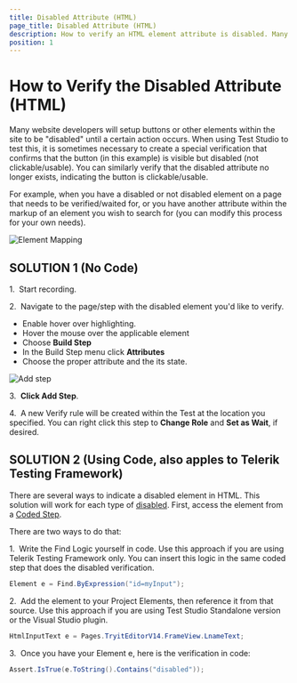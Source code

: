 ```yaml
---
title: Disabled Attribute (HTML)
page_title: Disabled Attribute (HTML)
description: How to verify an HTML element attribute is disabled. Many website developers will setup buttons or other elements within the site to be "disabled" until a certain action occurs. When using Test Studio to test this, it is sometimes necessary to create a special verification that confirms that the button (in this example) is visible but disabled (not clickable/usable)
position: 1
---
```

# How to Verify the Disabled Attribute (HTML)

Many website developers will setup buttons or other elements within the site to be "disabled" until a certain action occurs. When using Test Studio to test this, it is sometimes necessary to create a special verification that confirms that the button (in this example) is visible but disabled (not clickable/usable). You can similarly verify that the disabled attribute no longer exists, indicating the button is clickable/usable.

 
For example, when you have a disabled or not disabled element on a page that needs to be verified/waited for, or you have another attribute within the markup of an element you wish to search for (you can modify this process for your own needs).

![Element Mapping][1]

## SOLUTION 1 (No Code)

1.&nbsp; Start recording.

2.&nbsp; Navigate to the page/step with the disabled element you'd like to verify.

*	Enable hover over highlighting.
*	Hover the mouse over the applicable element
*	Choose **Build Step**
*	In the Build Step menu click **Attributes**
*	Choose the proper attribute and the its state.

![Add step][2]

3.&nbsp; **Click Add Step**.

4.&nbsp; A new Verify rule will be created within the Test at the location you specified. You can right click this step to **Change Role** and **Set as Wait**, if desired. 

## SOLUTION 2 (Using Code, also apples to Telerik Testing Framework)

There are several ways to indicate a disabled element in HTML. This solution will work for each type of <a href="/troubleshooting-guide/browser-inconsistencies-tg/disabled-attribute" target="_blank">disabled</a>. First, access the element from a <a href="/features/custom-steps/script-step" target="_blank">Coded Step</a>.

There are two ways to do that:

1.&nbsp; Write the Find Logic yourself in code. Use this approach if you are using Telerik Testing Framework only. You can insert this logic in the same coded step that does the disabled verification.

```C#
Element e = Find.ByExpression("id=myInput");
```

2.&nbsp; Add the element to your Project Elements, then reference it from that source. Use this approach if you are using Test Studio Standalone version or the Visual Studio plugin.

```C#
HtmlInputText e = Pages.TryitEditorV14.FrameView.LnameText;
```

3.&nbsp; Once you have your Element e, here is the verification in code:

```C#
Assert.IsTrue(e.ToString().Contains("disabled"));
```

[1]: /img/knowledge-base/verification-kb/disabled-attribute-html/fig1.png
[2]: /img/knowledge-base/verification-kb/disabled-attribute-html/fig2.png
